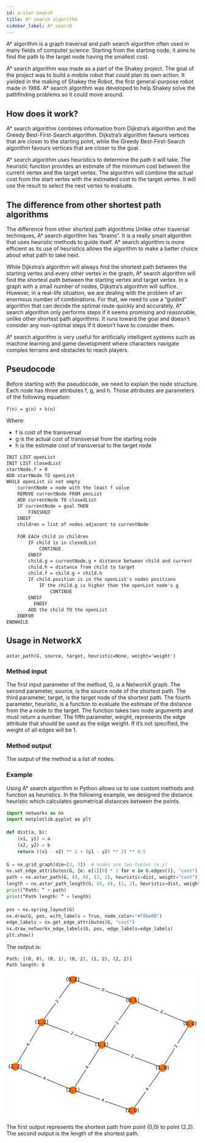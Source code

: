 ```yaml
---
id: a-star-search
title: A* search algorithm
sidebar_label: A* search
---
```


A\* algorithm is a graph traversal and path search algorithm often used in many fields of computer science. Starting from the starting node, it aims to find the path to the target node having the smallest cost.

A\* search algorithm was made as a part of the Shakey project. The goal of the project was to build a mobile robot that could plan its own action. It yielded in the making of Shakey the Robot, the first general-purpose robot made in 1966. A* search algorithm was developed to help Shakey solve the pathfinding problems so it could move around.


## How does it work?

A* search algorithm combines information from Dijkstra’s algorithm and the Greedy Best-First-Search algorithm. Dijkstra’s algorithm favours vertices that are closer to the starting point, while the Greedy Best-First-Search algorithm favours vertices that are closer to the goal. 

A* search algorithm uses heuristics to determine the path it will take. The heuristic function provides an estimate of the minimum cost between the current vertex and the target vertex. The algorithm will combine the actual cost from the start vertex with the estimated cost to the target vertex. It will use the result to select the next vertex to evaluate.

## The difference from other shortest path algorithms

The difference from other shortest path algorithms
Unlike other traversal techniques, A\* search algorithm has “brains”. It is a really smart algorithm that uses heuristic methods to guide itself. A\* search algorithm is more efficient as its use of heuristics allows the algorithm to make a better choice about what path to take next. 

While Dijkstra’s algorithm will always find the shortest path between the starting vertex and every other vertex in the graph, A\* search algorithm will find the shortest path between the starting vertex and target vertex.  In a graph with a small number of nodes, Dijkstra’s algorithm will suffice. However, in a real-life situation, we are dealing with the problem of an enormous number of combinations. For that, we need to use a “guided” algorithm that can decide the optimal route quickly and accurately. A\* search algorithm only performs steps if it seems promising and reasonable, unlike other shortest path algorithms. It runs toward the goal and doesn’t consider any non-optimal steps if it doesn’t have to consider them. 

A\* search algorithm is very useful for artificially intelligent systems such as machine learning and game development where characters navigate complex terrains and obstacles to reach players.


## Pseudocode

Before starting with the pseudocode, we need to explain the node structure. Each node has three attributes f, g, and h. Those attributes are parameters of the following equation:

`f(n) = g(n) + h(n)`

Where: 
* f is cost of the transversal
* g is the actual cost of transversal from the starting node
* h is the estimate cost of transversal to the target node 
 
```
INIT LIST openList
INIT LIST closedList
startNode.f = 0
ADD startNode TO openList
WHILE openList is not empty
    currentNode = node with the least f value
    REMOVE currentNode FROM penList
    ADD currentNode TO closedList
    IF currentNode = goal THEN
        FINISHED
    ENDIF
    children = list of nodes adjacent to currentNode
 
    FOR EACH child in children
        IF child is in closedList
            CONTINUE
        ENDIF
        child.g = currentNode.g + distance between child and current
        child.h = distance from child to target
        child.f = child.g + child.h
        IF child.position is in the openList's nodes positions
            IF the child.g is higher than the openList node's g
                CONTINUE
		ENDIF
		  ENDIF
        ADD the child TO the openList
    ENDFOR
ENDWHILE
```

## Usage in NetworkX

`astar_path(G, source, target, heuristic=None, weight='weight')`

### Method input

The first input parameter of the method, G, is a NetworkX graph. 
The second parameter, source, is the source node of the shortest path.
The third parameter, target, is the target node of the shortest path.
The fourth parameter, heuristic, is a function to evaluate the estimate of the distance from the a node to the target. The function takes two node arguments and must return a number.
The fifth parameter, weight, represents the edge attribute that should be used as the edge weight. If it’s not specified, the weight of all edges will be 1. 

### Method output

The output of the method is a list of nodes.

### Example

Using A\* search algorithm in Python allows us to use custom methods and function as heuristics. In the following example, we designed the distance heuristic which calculates geometrical distances between the points. 

```python
import networkx as nx
import matplotlib.pyplot as plt

def dist(a, b):
    (x1, y1) = a
    (x2, y2) = b
    return ((x1 - x2) ** 2 + (y1 - y2) ** 2) ** 0.5

G = nx.grid_graph(dim=[3, 3])  # nodes are two-tuples (x,y)
nx.set_edge_attributes(G, {e: e[1][0] * 2 for e in G.edges()}, "cost")
path = nx.astar_path(G, (0, 0), (2, 2), heuristic=dist, weight="cost")
length = nx.astar_path_length(G, (0, 0), (2, 2), heuristic=dist, weight="cost")
print(“Path: ” + path)
print(“Path length: ” + length)

pos = nx.spring_layout(G)
nx.draw(G, pos, with_labels = True, node_color="#f86e00")
edge_labels = nx.get_edge_attributes(G, "cost")
nx.draw_networkx_edge_labels(G, pos, edge_labels=edge_labels)
plt.show()
```

The output is:

```
Path: [(0, 0), (0, 1), (0, 2), (1, 2), (2, 2)]
Path length: 6
```

![Astar matplotlib](/img/algorithms/shortest-path/astar-matplotlib.png)

The first output represents the shortest path from point (0,0) to point (2,2). The second output is the length of the shortest path.
